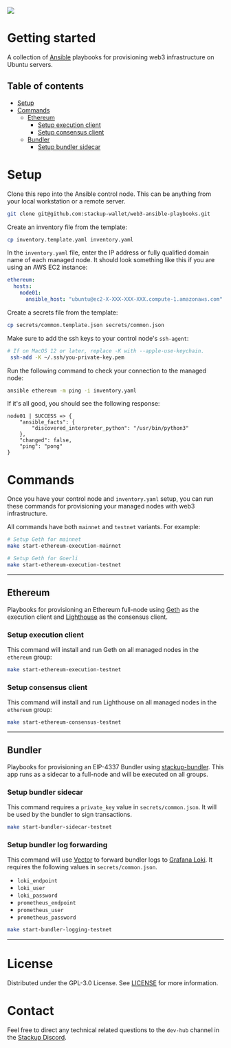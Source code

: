![](https://i.imgur.com/dme3YSU.png)

# Getting started

A collection of [Ansible](https://docs.ansible.com/ansible/latest/getting_started/) playbooks for provisioning web3 infrastructure on Ubuntu servers.

## Table of contents

- [Setup](#setup)
- [Commands](#commands)
  - [Ethereum](#ethereum)
    - [Setup execution client](#setup-execution-client)
    - [Setup consensus client](#setup-consensus-client)
  - [Bundler](#bundler)
    - [Setup bundler sidecar](#setup-bundler-sidecar)

# Setup

Clone this repo into the Ansible control node. This can be anything from your local workstation or a remote server.

```bash
git clone git@github.com:stackup-wallet/web3-ansible-playbooks.git
```

Create an inventory file from the template:

```bash
cp inventory.template.yaml inventory.yaml
```

In the `inventory.yaml` file, enter the IP address or fully qualified domain name of each managed node. It should look something like this if you are using an AWS EC2 instance:

```yaml
ethereum:
  hosts:
    node01:
      ansible_host: "ubuntu@ec2-X-XXX-XXX-XXX.compute-1.amazonaws.com"
```

Create a secrets file from the template:

```bash
cp secrets/common.template.json secrets/common.json
```

Make sure to add the ssh keys to your control node's `ssh-agent`:

```bash
# If on MacOS 12 or later, replace -K with --apple-use-keychain.
 ssh-add -K ~/.ssh/you-private-key.pem
```

Run the following command to check your connection to the managed node:

```bash
ansible ethereum -m ping -i inventory.yaml
```

If it's all good, you should see the following response:

```
node01 | SUCCESS => {
    "ansible_facts": {
        "discovered_interpreter_python": "/usr/bin/python3"
    },
    "changed": false,
    "ping": "pong"
}
```

# Commands

Once you have your control node and `inventory.yaml` setup, you can run these commands for provisioning your managed nodes with web3 infrastructure.

All commands have both `mainnet` and `testnet` variants. For example:

```bash
# Setup Geth for mainnet
make start-ethereum-execution-mainnet

# Setup Geth for Goerli
make start-ethereum-execution-testnet
```

---

## Ethereum

Playbooks for provisioning an Ethereum full-node using [Geth](https://geth.ethereum.org/) as the execution client and [Lighthouse](https://lighthouse.sigmaprime.io/) as the consensus client.

### Setup execution client

This command will install and run Geth on all managed nodes in the `ethereum` group:

```bash
make start-ethereum-execution-testnet
```

### Setup consensus client

This command will install and run Lighthouse on all managed nodes in the `ethereum` group:

```bash
make start-ethereum-consensus-testnet
```

---

## Bundler

Playbooks for provisioning an EIP-4337 Bundler using [stackup-bundler](https://github.com/stackup-wallet/stackup-bundler). This app runs as a sidecar to a full-node and will be executed on all groups.

### Setup bundler sidecar

This command requires a `private_key` value in `secrets/common.json`. It will be used by the bundler to sign transactions.

```bash
make start-bundler-sidecar-testnet
```

### Setup bundler log forwarding

This command will use [Vector](https://vector.dev/) to forward bundler logs to [Grafana Loki](https://grafana.com/oss/loki/). It requires the following values in `secrets/common.json`.

- `loki_endpoint`
- `loki_user`
- `loki_password`
- `prometheus_endpoint`
- `prometheus_user`
- `prometheus_password`

```bash
make start-bundler-logging-testnet
```

---

# License

Distributed under the GPL-3.0 License. See [LICENSE](./LICENSE) for more information.

# Contact

Feel free to direct any technical related questions to the `dev-hub` channel in the [Stackup Discord](https://discord.gg/VTjJGvMNyW).
